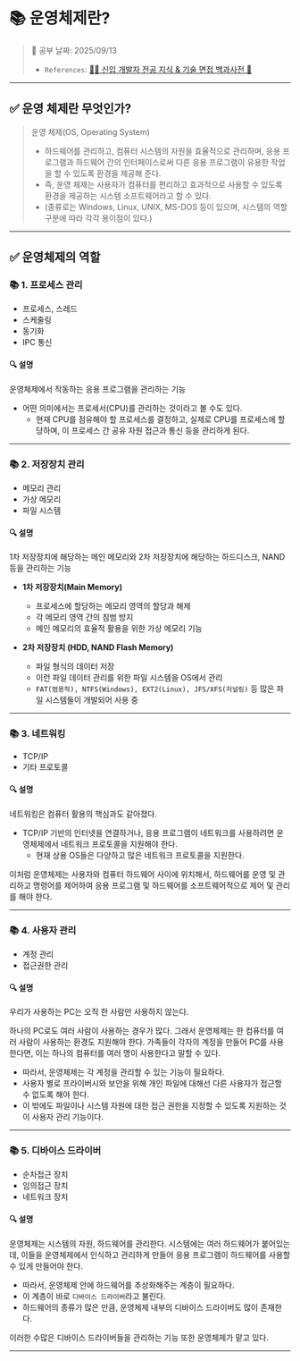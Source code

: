 # 📚 운영체제란?

> 📌 공부 날짜: 2025/09/13
> - `References`: [👶🏻 신입 개발자 전공 지식 & 기술 면접 백과사전 📖](https://gyoogle.dev/blog/computer-science/operating-system/Operation%20System.html)

---
## ✅ 운영 체제란 무엇인가?
> 운영 체제(OS, Operating System)
> - 하드웨어를 관리하고, 컴퓨터 시스템의 자원을 효율적으로 관리하며, 응용 프로그램과 하드웨어 간의 인터페이스로써 다른 응용 프로그램이 유용한 작업을 할 수 있도록 환경을 제공해 준다.
> - 즉, 운영 체제는 사용자가 컴퓨터를 편리하고 효과적으로 사용할 수 있도록 환경을 제공하는 시스템 소프트웨어라고 할 수 있다.
> - (종류로는 Windows, Linux, UNIX, MS-DOS 등이 있으며, 시스템의 역할 구분에 따라 각각 용이점이 있다.)

---

## ✅ 운영체제의 역할
### 📚 1. 프로세스 관리
- 프로세스, 스레드
- 스케줄링
- 동기화
- IPC 통신

#### 🔍 설명
운영체제에서 작동하는 응용 프로그램을 관리하는 기능

- 어떤 의미에서는 프로세서(CPU)를 관리하는 것이라고 볼 수도 있다.
    - 현재 CPU를 점유해야 할 프로세스를 결정하고, 실제로 CPU를 프로세스에 할당하며, 이 프로세스 간 공유 자원 접근과 통신 등을 관리하게 된다.

---

### 📚 2. 저장장치 관리
- 메모리 관리
- 가상 메모리
- 파일 시스템

#### 🔍 설명
1차 저장장치에 해당하는 메인 메모리와 2차 저장장치에 해당하는 하드디스크, NAND 등을 관리하는 기능

- **1차 저장장치(Main Memory)**
  - 프로세스에 할당하는 메모리 영역의 할당과 해제
  - 각 메모리 영역 간의 침범 방지
  - 메인 메모리의 효율적 활용을 위한 가상 메모리 기능

- **2차 저장장치 (HDD, NAND Flash Memory)**
  - 파일 형식의 데이터 저장
  - 이런 파일 데이터 관리를 위한 파일 시스템을 OS에서 관리
  - `FAT(범용적), NTFS(Windows), EXT2(Linux), JFS/XFS(저널링)` 등 많은 파일 시스템들이 개발되어 사용 중

---

### 📚 3. 네트워킹
- TCP/IP
- 기타 프로토콜

#### 🔍 설명
네트워킹은 컴퓨터 활용의 핵심과도 같아졌다.

- TCP/IP 기반의 인터넷을 연결하거나, 응용 프로그램이 네트워크를 사용하려면 운영체제에서 네트워크 프로토콜을 지원해야 한다.
  - 현재 상용 OS들은 다양하고 많은 네트워크 프로토콜을 지원한다.

이처럼 운영체제는 사용자와 컴퓨터 하드웨어 사이에 위치해서, 하드웨어를 운영 및 관리하고 명령어를 제어하여 응용 프로그램 및 하드웨어를 소프트웨어적으로 제어 및 관리를 해야 한다.

---

### 📚 4. 사용자 관리
- 계정 관리
- 접근권한 관리

#### 🔍 설명
우리가 사용하는 PC는 오직 한 사람만 사용하지 않는다.

하나의 PC로도 여러 사람이 사용하는 경우가 많다. 그래서 운영체제는 한 컴퓨터를 여러 사람이 사용하는 환경도 지원해야 한다.
가족들이 각자의 계정을 만들어 PC를 사용한다면, 이는 하나의 컴퓨터를 여러 명이 사용한다고 말할 수 있다.

- 따라서, 운영체제는 각 계정을 관리할 수 있는 기능이 필요하다.
- 사용자 별로 프라이버시와 보안을 위해 개인 파일에 대해선 다른 사용자가 접근할 수 없도록 해야 한다.
- 이 밖에도 파일이나 시스템 자원에 대한 접근 권한을 지정할 수 있도록 지원하는 것이 사용자 관리 기능이다.

---

### 📚 5. 디바이스 드라이버
- 순차접근 장치
- 임의접근 장치
- 네트워크 장치

#### 🔍 설명
운영체제는 시스템의 자원, 하드웨어를 관리한다. 
시스템에는 여러 하드웨어가 붙어있는데, 이들을 운영체제에서 인식하고 관리하게 만들어 응용 프로그램이 하드웨어를 사용할 수 있게 만들어야 한다.

- 따라서, 운영체제 안에 하드웨어를 추상화해주는 계층이 필요하다.
- 이 계층이 바로 `디바이스 드라이버`라고 불린다.
- 하드웨어의 종류가 많은 만큼, 운영체제 내부의 디바이스 드라이버도 많이 존재한다.

이러한 수많은 디바이스 드라이버들을 관리하는 기능 또한 운영체제가 맡고 있다.

---
